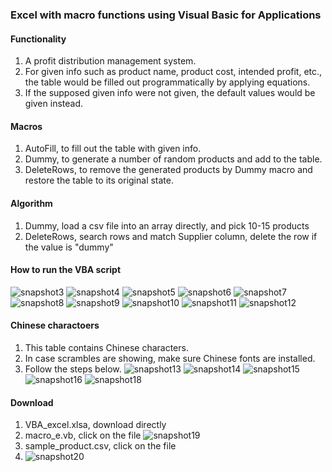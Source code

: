 ### Excel with macro functions using Visual Basic for Applications
#### Functionality
1. A profit distribution management system.
2. For given info such as product name, product cost, intended profit, etc., the table would be filled out programmatically by applying equations.
3. If the supposed given info were not given, the default values would be given instead.
#### Macros
1. AutoFill, to fill out the table with given info.
2. Dummy, to generate a number of random products and add to the table. 
3. DeleteRows, to remove the generated products by Dummy macro and restore the table to its original state.
#### Algorithm
1. Dummy, load a csv file into an array directly, and pick 10-15 products
2. DeleteRows, search rows and match Supplier column, delete the row if the value is "dummy"  
#### How to run the VBA script
![snapshot3](https://user-images.githubusercontent.com/85022169/138389707-3adcc88b-c8c8-4f0e-bc1c-5f57f56001f0.PNG)
![snapshot4](https://user-images.githubusercontent.com/85022169/138389719-ed83b8e4-ac57-4cda-808d-11a1eb5358e3.PNG)
![snapshot5](https://user-images.githubusercontent.com/85022169/138389723-6cd89c23-5484-4973-bf11-d5f746d139b3.PNG)
![snapshot6](https://user-images.githubusercontent.com/85022169/138389729-3c8dc31d-927c-4508-bb0d-b18cf20487c9.PNG)
![snapshot7](https://user-images.githubusercontent.com/85022169/138389734-9430483d-9e67-4c10-83e9-10b159ede90a.PNG)
![snapshot8](https://user-images.githubusercontent.com/85022169/138390839-223fd9e0-d461-4447-9593-38f56a7552b1.PNG)
![snapshot9](https://user-images.githubusercontent.com/85022169/138389746-1d59e451-cc3b-4791-9592-92de7ad4bbc7.PNG)
![snapshot10](https://user-images.githubusercontent.com/85022169/138389754-562a5024-b9c5-4c04-bef9-fad54e5aa42f.PNG)
![snapshot11](https://user-images.githubusercontent.com/85022169/138389758-5b4e4bad-237d-4f72-8bab-5012de2514b0.PNG)
![snapshot12](https://user-images.githubusercontent.com/85022169/138390147-b923922f-0b72-4aa3-92dc-1869404b4bf4.PNG)
#### Chinese charactoers
1. This table contains Chinese characters.
2. In case scrambles are showing, make sure Chinese fonts are installed.
3. Follow the steps below. 
![snapshot13](https://user-images.githubusercontent.com/85022169/138409630-e3e810ed-9e46-411f-b8a3-e8e1197aa972.PNG)
![snapshot14](https://user-images.githubusercontent.com/85022169/138409642-0923657a-af32-4026-9e86-599640bdfa62.PNG)
![snapshot15](https://user-images.githubusercontent.com/85022169/138409649-d2760551-0491-49ea-9d88-7a6ba9d9c9aa.PNG)
![snapshot16](https://user-images.githubusercontent.com/85022169/138409659-2ed6e61f-2c96-4d38-9b84-df596f2b4a19.PNG)
![snapshot18](https://user-images.githubusercontent.com/85022169/138409663-8ac0553e-95a1-4681-81f0-fe21de9fafb1.PNG)
#### Download
1. VBA_excel.xlsa, download directly
2. macro_e.vb, click on the file
![snapshot19](https://user-images.githubusercontent.com/85022169/138413346-dacf22f6-d06c-4aba-bf3f-a1440e6dcb4c.PNG)
3. sample_product.csv, click on the file
4. ![snapshot20](https://user-images.githubusercontent.com/85022169/138413368-8a001633-70cd-4514-adcb-b507ca4bcc28.PNG)
